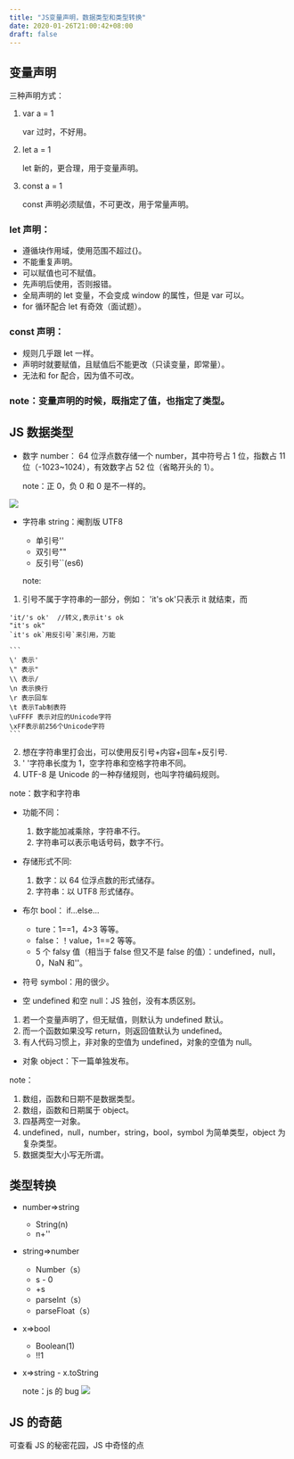 ```yaml
---
title: "JS变量声明，数据类型和类型转换"
date: 2020-01-26T21:00:42+08:00
draft: false
---
```


## 变量声明

三种声明方式：

1. var a = 1

   var 过时，不好用。

2. let a = 1

   let 新的，更合理，用于变量声明。

3. const a = 1

   const 声明必须赋值，不可更改，用于常量声明。

### let 声明：

- 遵循块作用域，使用范围不超过{}。
- 不能重复声明。
- 可以赋值也可不赋值。
- 先声明后使用，否则报错。
- 全局声明的 let 变量，不会变成 window 的属性，但是 var 可以。
- for 循环配合 let 有奇效（面试题）。

### const 声明：

- 规则几乎跟 let 一样。
- 声明时就要赋值，且赋值后不能更改（只读变量，即常量）。
- 无法和 for 配合，因为值不可改。

### note：变量声明的时候，既指定了值，也指定了类型。

## JS 数据类型

- 数字 number：
  64 位浮点数存储一个 number，其中符号占 1 位，指数占 11 位（-1023~1024），有效数字占 52 位（省略开头的 1）。

  note：正 0，负 0 和 0 是不一样的。

![](https://user-gold-cdn.xitu.io/2020/1/26/16fe17d7a0e30f31?w=214&h=196&f=png&s=21429)

- 字符串 string：阉割版 UTF8

  - 单引号''
  - 双引号""
  - 反引号``(es6)

  note:

1.  引号不属于字符串的一部分，例如：
    'it's ok'只表示 it 就结束，而

```
'it/'s ok'  //转义,表示it's ok
"it's ok"
`it's ok`用反引号`来引用，万能
```

    ```
    \' 表示'
    \" 表示"
    \\ 表示/
    \n 表示换行
    \r 表示回车
    \t 表示Tab制表符
    \uFFFF 表示对应的Unicode字符
    \xFF表示前256个Unicode字符
    ```

2.  想在字符串里打会出，可以使用反引号+内容+回车+反引号.
3.  ' '字符串长度为 1，空字符串和空格字符串不同。
4.  UTF-8 是 Unicode 的一种存储规则，也叫字符编码规则。

note：数字和字符串

- 功能不同：

  1. 数字能加减乘除，字符串不行。
  2. 字符串可以表示电话号码，数字不行。

- 存储形式不同:
  1. 数字：以 64 位浮点数的形式储存。
  2. 字符串：以 UTF8 形式储存。
- 布尔 bool： if...else...
  - ture：1==1，4>3 等等。
  - false：！value，1==2 等等。
  - 5 个 falsy 值（相当于 false 但又不是 false 的值）：undefined，null，0，NaN 和''。
- 符号 symbol：用的很少。
- 空 undefined 和空 null：JS 独创，没有本质区别。

1. 若一个变量声明了，但无赋值，则默认为 undefined 默认。
2. 而一个函数如果没写 return，则返回值默认为 undefined。
3. 有人代码习惯上，非对象的空值为 undefined，对象的空值为 null。

- 对象 object：下一篇单独发布。

note：

1. 数组，函数和日期不是数据类型。
2. 数组，函数和日期属于 object。
3. 四基两空一对象。
4. undefined，null，number，string，bool，symbol 为简单类型，object 为复杂类型。
5. 数据类型大小写无所谓。

## 类型转换

- number=>string

  - String(n)
  - n+''

- string=>number

  - Number（s）
  - s - 0
  - +s
  - parseInt（s）
  - parseFloat（s）

- x=>bool
  - Boolean(1)
  - !!1
- x=>string - x.toString

  note：js 的 bug
  ![](https://user-gold-cdn.xitu.io/2020/1/26/16fe1d7b91411efe?w=553&h=233&f=png&s=44029)

## JS 的奇葩

可查看 JS 的秘密花园，JS 中奇怪的点
